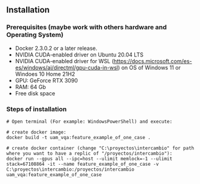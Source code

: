 ## Installation

### Prerequisites (maybe work with others hardware and Operating System)
- Docker 2.3.0.2 or a later release.
- NVIDIA CUDA-enabled driver on Ubuntu 20.04 LTS 
- NVIDIA CUDA-enabled driver for WSL (https://docs.microsoft.com/es-es/windows/ai/directml/gpu-cuda-in-wsl) on OS of Windows 11 or Windoes 10 Home 21H2
- GPU: GeForce RTX 3090
- RAM: 64 Gb
- Free disk space

### Steps of installation
```
# Open terminal (For example: WindowsPowerShell) and execute:

# create docker image:
docker build -t uam_vqa:feature_example_of_one_case .

# create docker container (change "C:\proyectos\intercambio" for path where you want to have a replic of "/proyectos/intercambio"):
docker run --gpus all --ipc=host --ulimit memlock=-1 --ulimit stack=67108864 -it --name feature_example_of_one_case -v C:\proyectos\intercambio:/proyectos/intercambio uam_vqa:feature_example_of_one_case
```
